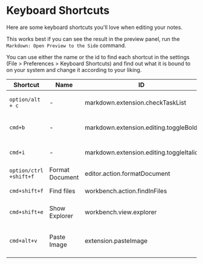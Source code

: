 # Keyboard Shortcuts

Here are some keyboard shortcuts you'll love when editing your notes.

This works best if you can see the result in the preview panel, run the `Markdown: Open Preview to the Side` command.

You can use either the name or the id to find each shortcut in the settings (File > Preferences > Keyboard Shortcuts) and find out what it is bound to on your system and change it according to your liking.

| Shortcut       | Name            | ID                                      | Extension           | Use                                 |
| -------------- | --------------- | --------------------------------------- | ------------------- | ----------------------------------- |
| `option/alt + c`        | \-              | markdown.extension.checkTaskList        | Markdown All in One | Toggle TODO items.                  |
| `cmd+b`        | \-              | markdown.extension.editing.toggleBold   | Markdown All in One | Make selection bold.                |
| `cmd+i`        | \-              | markdown.extension.editing.toggleItalic | Markdown All in One | Make selection italic.              |
| `option/ctrl +shift+f` | Format Document | editor.action.formatDocument            | Base                | Format tables                       |
| `cmd+shift+f`  | Find files      | workbench.action.findInFiles            | Base                | Search in workspace.                |
| `cmd+shift+e`  | Show Explorer   | workbench.view.explorer                 | Base                | Show the file explorer.             |
| `cmd+alt+v`    | Paste Image     | extension.pasteImage                    | Paste Image         | Paste an image from your clipboard. |
